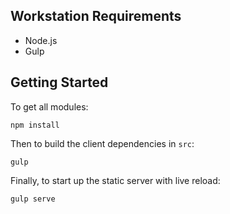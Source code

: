 ## Workstation Requirements

- Node.js
- Gulp

## Getting Started

To get all modules:

    npm install

Then to build the client dependencies in `src`:  

    gulp
  
Finally, to start up the static server with live reload:

    gulp serve
